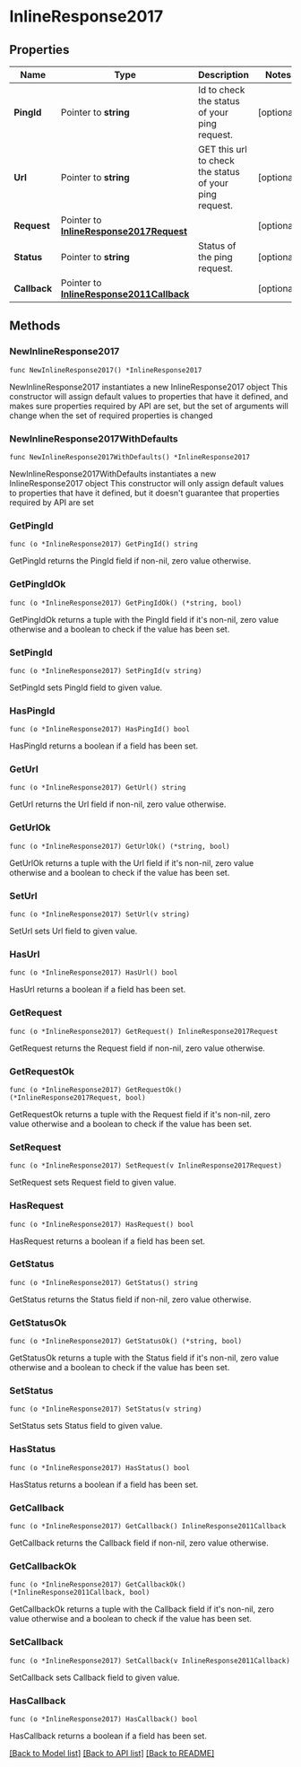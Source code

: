 # InlineResponse2017

## Properties

Name | Type | Description | Notes
------------ | ------------- | ------------- | -------------
**PingId** | Pointer to **string** | Id to check the status of your ping request. | [optional] 
**Url** | Pointer to **string** | GET this url to check the status of your ping request. | [optional] 
**Request** | Pointer to [**InlineResponse2017Request**](InlineResponse2017Request.md) |  | [optional] 
**Status** | Pointer to **string** | Status of the ping request. | [optional] 
**Callback** | Pointer to [**InlineResponse2011Callback**](InlineResponse2011Callback.md) |  | [optional] 

## Methods

### NewInlineResponse2017

`func NewInlineResponse2017() *InlineResponse2017`

NewInlineResponse2017 instantiates a new InlineResponse2017 object
This constructor will assign default values to properties that have it defined,
and makes sure properties required by API are set, but the set of arguments
will change when the set of required properties is changed

### NewInlineResponse2017WithDefaults

`func NewInlineResponse2017WithDefaults() *InlineResponse2017`

NewInlineResponse2017WithDefaults instantiates a new InlineResponse2017 object
This constructor will only assign default values to properties that have it defined,
but it doesn't guarantee that properties required by API are set

### GetPingId

`func (o *InlineResponse2017) GetPingId() string`

GetPingId returns the PingId field if non-nil, zero value otherwise.

### GetPingIdOk

`func (o *InlineResponse2017) GetPingIdOk() (*string, bool)`

GetPingIdOk returns a tuple with the PingId field if it's non-nil, zero value otherwise
and a boolean to check if the value has been set.

### SetPingId

`func (o *InlineResponse2017) SetPingId(v string)`

SetPingId sets PingId field to given value.

### HasPingId

`func (o *InlineResponse2017) HasPingId() bool`

HasPingId returns a boolean if a field has been set.

### GetUrl

`func (o *InlineResponse2017) GetUrl() string`

GetUrl returns the Url field if non-nil, zero value otherwise.

### GetUrlOk

`func (o *InlineResponse2017) GetUrlOk() (*string, bool)`

GetUrlOk returns a tuple with the Url field if it's non-nil, zero value otherwise
and a boolean to check if the value has been set.

### SetUrl

`func (o *InlineResponse2017) SetUrl(v string)`

SetUrl sets Url field to given value.

### HasUrl

`func (o *InlineResponse2017) HasUrl() bool`

HasUrl returns a boolean if a field has been set.

### GetRequest

`func (o *InlineResponse2017) GetRequest() InlineResponse2017Request`

GetRequest returns the Request field if non-nil, zero value otherwise.

### GetRequestOk

`func (o *InlineResponse2017) GetRequestOk() (*InlineResponse2017Request, bool)`

GetRequestOk returns a tuple with the Request field if it's non-nil, zero value otherwise
and a boolean to check if the value has been set.

### SetRequest

`func (o *InlineResponse2017) SetRequest(v InlineResponse2017Request)`

SetRequest sets Request field to given value.

### HasRequest

`func (o *InlineResponse2017) HasRequest() bool`

HasRequest returns a boolean if a field has been set.

### GetStatus

`func (o *InlineResponse2017) GetStatus() string`

GetStatus returns the Status field if non-nil, zero value otherwise.

### GetStatusOk

`func (o *InlineResponse2017) GetStatusOk() (*string, bool)`

GetStatusOk returns a tuple with the Status field if it's non-nil, zero value otherwise
and a boolean to check if the value has been set.

### SetStatus

`func (o *InlineResponse2017) SetStatus(v string)`

SetStatus sets Status field to given value.

### HasStatus

`func (o *InlineResponse2017) HasStatus() bool`

HasStatus returns a boolean if a field has been set.

### GetCallback

`func (o *InlineResponse2017) GetCallback() InlineResponse2011Callback`

GetCallback returns the Callback field if non-nil, zero value otherwise.

### GetCallbackOk

`func (o *InlineResponse2017) GetCallbackOk() (*InlineResponse2011Callback, bool)`

GetCallbackOk returns a tuple with the Callback field if it's non-nil, zero value otherwise
and a boolean to check if the value has been set.

### SetCallback

`func (o *InlineResponse2017) SetCallback(v InlineResponse2011Callback)`

SetCallback sets Callback field to given value.

### HasCallback

`func (o *InlineResponse2017) HasCallback() bool`

HasCallback returns a boolean if a field has been set.


[[Back to Model list]](../README.md#documentation-for-models) [[Back to API list]](../README.md#documentation-for-api-endpoints) [[Back to README]](../README.md)


